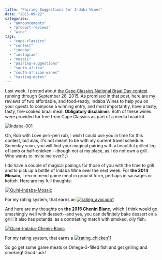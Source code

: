 ```yaml
---
title: "Pairing Suggestions for Indaba Wines"
date: "2015-09-22"
categories: 
  - "announcements"
  - "product-reviews"
  - "wine"
tags: 
  - "cape-classics"
  - "contest"
  - "indaba"
  - "instagram"
  - "mosaic"
  - "pairing-suggestions"
  - "south-africa"
  - "south-african-wines"
  - "tasting-notes"
---
```


Last week, I posted about [the Cape Classics National Braai Day contest](http://thegourmez.com/2015/09/18/cape-classics-national-braai-day-contest/) running through September 28, 2015. As promised in that post, here are my reviews of two affordable, and food-ready, Indaba Wines to help you on your quests to compose a winning entry, and most importantly, have a tasty, tasty, fire-cooked braai meal. **Obligatory disclaimer**: Both of these wines were provided for free from Cape Classics as part of a media braai kit.

[![Indaba-001](http://s3.amazonaws.com/thegourmez-wpmedia/2015/09/Indaba-001-268x500.jpg)](http://s3.amazonaws.com/thegourmez-wpmedia/2015/09/Indaba-001.jpg)

Oh, Rub with Love peri-peri rub, I wish I could use you in time for this contest, but alas, it's not meant to be with my current travel schedule. Someday soon, you will find your magical pairing with a beautiful grilled leg of lamb or half-chicken --though not at my place, as I do not own a grill. Who wants to invite me over? ;)

I do have a couple of magical pairings for those of you with the time to grill and to pick up a bottle of Indaba Wine over the next week. For **the 2014 Mosaic**, I recommend game meat in ground form, perhaps in sausages or kofteh. Here are my full thoughts:

[![Quini-Indaba-Mosaic](http://s3.amazonaws.com/thegourmez-wpmedia/2015/09/Quini-Indaba-Mosaic.jpg)](http://s3.amazonaws.com/thegourmez-wpmedia/2015/09/Quini-Indaba-Mosaic.jpg)

For my rating system, that earns an [![rating_avocado1](http://s3.amazonaws.com/thegourmez-wpmedia/2009/02/rating_avocado1.gif)](http://s3.amazonaws.com/thegourmez-wpmedia/2009/02/rating_avocado1.gif)

And here are my thoughts on **the 2015 Chenin Blanc**, which I think would go smashingly well with dessert--and yes, you can definitely bake dessert on a grill! It also has potential as a contrasting match with smoked, oily fish:

[![Quini-Indaba-Chenin-Blanc](http://s3.amazonaws.com/thegourmez-wpmedia/2015/09/Quini-Indaba-Chenin-Blanc.jpg)](http://s3.amazonaws.com/thegourmez-wpmedia/2015/09/Quini-Indaba-Chenin-Blanc.jpg)

For my rating system, that earns a [![rating_chicken11](http://s3.amazonaws.com/thegourmez-wpmedia/2009/02/rating_chicken11.gif)](http://s3.amazonaws.com/thegourmez-wpmedia/2009/02/rating_chicken11.gif)

So go get some game meats or Omega-3-filled fish and get grilling and smoking! Good luck!
